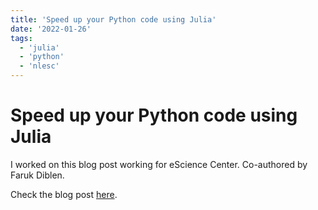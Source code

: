 ```yaml
---
title: 'Speed up your Python code using Julia'
date: '2022-01-26'
tags:
  - 'julia'
  - 'python'
  - 'nlesc'
---
```


# Speed up your Python code using Julia

I worked on this blog post working for eScience Center.
Co-authored by Faruk Diblen.

Check the blog post [here](https://blog.esciencecenter.nl/speed-up-your-python-code-using-julia-f97a6c155630).
